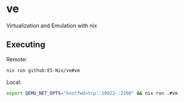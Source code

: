 # ve
Virtualization and Emulation with nix


## Executing


Remote:
```bash
nix run github:ES-Nix/ve#vm
```


Local:
```bash
export QEMU_NET_OPTS="hostfwd=tcp::10022-:2200" && nix run .#vm
```
